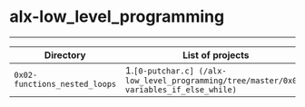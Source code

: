 # alx-low_level_programming
---------------------------
| Directory | List of projects | Description |
| -------- | ------------------- | ----------- |
| `0x02-functions_nested_loops` | 1.`[0-putchar.c] (/alx-low_level_programming/tree/master/0x01-variables_if_else_while)` | 
